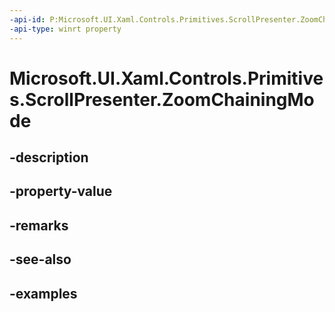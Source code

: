 ```yaml
---
-api-id: P:Microsoft.UI.Xaml.Controls.Primitives.ScrollPresenter.ZoomChainingMode
-api-type: winrt property
---
```


# Microsoft.UI.Xaml.Controls.Primitives.ScrollPresenter.ZoomChainingMode

<!--
public Microsoft.UI.Xaml.Controls.ChainingMode ZoomChainingMode { get; set; }
-->


## -description

## -property-value

## -remarks

## -see-also

## -examples


